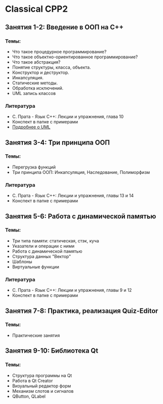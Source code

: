 # Classical CPP2

## Занятия 1-2: Введение в ООП на С++
### Темы:
  - Что такое процедурное программирование?
  - Что такое объектно-ориентированное программирование?
  - Что такое абстракция?
  - Понятие структуры, класса, объекта.
  - Конструктор и деструктор.
  - Инкапсуляция.
  - Статические методы.
  - Обработка исключений.
  - UML запись классов

### Литература
  - С. Прата - Язык С++: Лекции и упражнения, глава 10
  - Конспект в папке с примерами
  - [Подробнее о UML](https://habrahabr.ru/post/150041/)

## Занятия 3-4: Три принципа ООП
### Темы:
  - Перегрузка функций
  - Три принципа ООП: Инкапсуляция, Наследование, Полиморфизм

### Литература
  - С. Прата - Язык С++: Лекции и упражнения, главы 13 и 14
  - Конспект в папке с примерами
  
## Занятия 5-6: Работа с динамической памятью
### Темы:
  - Три типа памяти: статическая, стэк, куча
  - Указатели и операции с ними
  - Работа с динамической памятью
  - Структура данных "Вектор"
  - Шаблоны
  - Виртуальные функции

### Литература
  - С. Прата - Язык С++: Лекции и упражнения, главы 9 и 12
  - Конспект в папке с примерами
  
## Занятия 7-8: Практика, реализация Quiz-Editor
### Темы:
  - Практические занятия

## Занятия 9-10: Библиотека Qt
### Темы:
  - Структура программы на Qt
  - Работа в Qt Creator
  - Визуальный редактор форм
  - Механизм слотов и сигналов
  - QButton, QLabel
